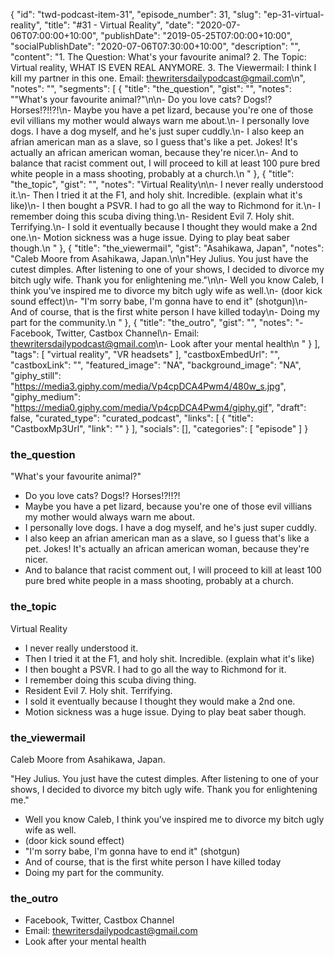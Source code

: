 {
	"id": "twd-podcast-item-31",
	"episode_number": 31,
	"slug": "ep-31-virtual-reality",
	"title": "#31 - Virtual Reality",
	"date": "2020-07-06T07:00:00+10:00",
	"publishDate": "2019-05-25T07:00:00+10:00",
	"socialPublishDate": "2020-07-06T07:30:00+10:00",
	"description": "",
	"content": "1. The Question: What's your favourite animal? 2. The Topic: Virtual reality, WHAT IS EVEN REAL ANYMORE. 3. The Viewermail: I think I kill my partner in this one. Email: thewritersdailypodcast@gmail.com\n",
	"notes": "",
	"segments": [
		{
			"title": "the_question",
			"gist": "",
			"notes": "\"What's your favourite animal?\"\n\n- Do you love cats? Dogs!? Horses!?!!?!\n- Maybe you have a pet lizard, because you're one of those evil villians my mother would always warn me about.\n- I personally love dogs. I have a dog myself, and he's just super cuddly.\n- I also keep an afrian american man as a slave, so I guess that's like a pet. Jokes! It's actually an african american woman, because they're nicer.\n- And to balance that racist comment out, I will proceed to kill at least 100 pure bred white people in a mass shooting, probably at a church.\n      "
		},
		{
			"title": "the_topic",
			"gist": "",
			"notes": "Virtual Reality\n\n- I never really understood it.\n- Then I tried it at the F1, and holy shit. Incredible. (explain what it's like)\n- I then bought a PSVR. I had to go all the way to Richmond for it.\n- I remember doing this scuba diving thing.\n- Resident Evil 7. Holy shit. Terrifying.\n- I sold it eventually because I thought they would make a 2nd one.\n- Motion sickness was a huge issue. Dying to play beat saber though.\n      "
		},
		{
			"title": "the_viewermail",
			"gist": "Asahikawa, Japan",
			"notes": "Caleb Moore from Asahikawa, Japan.\n\n\"Hey Julius. You just have the cutest dimples. After listening to one of your shows, I decided to divorce my bitch ugly wife. Thank you for enlightening me.\"\n\n- Well you know Caleb, I think you've inspired me to divorce my bitch ugly wife as well.\n- (door kick sound effect)\n- \"I'm sorry babe, I'm gonna have to end it\" (shotgun)\n- And of course, that is the first white person I have killed today\n- Doing my part for the community.\n      "
		},
		{
			"title": "the_outro",
			"gist": "",
			"notes": "- Facebook, Twitter, Castbox Channel\n- Email: thewritersdailypodcast@gmail.com\n- Look after your mental health\n      "
		}
	],
	"tags": [
		"virtual reality",
		"VR headsets"
	],
	"castboxEmbedUrl": "",
	"castboxLink": "",
	"featured_image": "NA",
	"background_image": "NA",
	"giphy_still": "https://media3.giphy.com/media/Vp4cpDCA4Pwm4/480w_s.jpg",
	"giphy_medium": "https://media0.giphy.com/media/Vp4cpDCA4Pwm4/giphy.gif",
	"draft": false,
	"curated_type": "curated_podcast",
	"links": [
		{
			"title": "CastboxMp3Url",
			"link": ""
		}
	],
	"socials": [],
	"categories": [
		"episode"
	]
}

### the_question

"What's your favourite animal?"

- Do you love cats? Dogs!? Horses!?!!?!
- Maybe you have a pet lizard, because you're one of those evil villians my mother would always warn me about.
- I personally love dogs. I have a dog myself, and he's just super cuddly.
- I also keep an afrian american man as a slave, so I guess that's like a pet. Jokes! It's actually an african american woman, because they're nicer.
- And to balance that racist comment out, I will proceed to kill at least 100 pure bred white people in a mass shooting, probably at a church.
      
### the_topic

Virtual Reality

- I never really understood it.
- Then I tried it at the F1, and holy shit. Incredible. (explain what it's like)
- I then bought a PSVR. I had to go all the way to Richmond for it.
- I remember doing this scuba diving thing.
- Resident Evil 7. Holy shit. Terrifying.
- I sold it eventually because I thought they would make a 2nd one.
- Motion sickness was a huge issue. Dying to play beat saber though.
      
### the_viewermail

Caleb Moore from Asahikawa, Japan.

"Hey Julius. You just have the cutest dimples. After listening to one of your shows, I decided to divorce my bitch ugly wife. Thank you for enlightening me."

- Well you know Caleb, I think you've inspired me to divorce my bitch ugly wife as well.
- (door kick sound effect)
- "I'm sorry babe, I'm gonna have to end it" (shotgun)
- And of course, that is the first white person I have killed today
- Doing my part for the community.
      
### the_outro

- Facebook, Twitter, Castbox Channel
- Email: thewritersdailypodcast@gmail.com
- Look after your mental health
      
